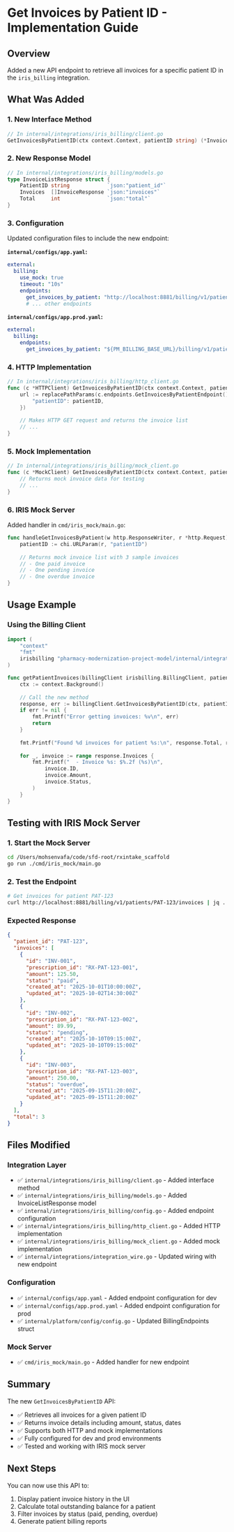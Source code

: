 # Get Invoices by Patient ID - Implementation Guide

## Overview

Added a new API endpoint to retrieve all invoices for a specific patient ID in the `iris_billing` integration.

## What Was Added

### 1. **New Interface Method**

```go
// In internal/integrations/iris_billing/client.go
GetInvoicesByPatientID(ctx context.Context, patientID string) (*InvoiceListResponse, error)
```

### 2. **New Response Model**

```go
// In internal/integrations/iris_billing/models.go
type InvoiceListResponse struct {
    PatientID string            `json:"patient_id"`
    Invoices  []InvoiceResponse `json:"invoices"`
    Total     int               `json:"total"`
}
```

### 3. **Configuration**

Updated configuration files to include the new endpoint:

**`internal/configs/app.yaml`:**
```yaml
external:
  billing:
    use_mock: true
    timeout: "10s"
    endpoints:
      get_invoices_by_patient: "http://localhost:8881/billing/v1/patients/{patientID}/invoices"
      # ... other endpoints
```

**`internal/configs/app.prod.yaml`:**
```yaml
external:
  billing:
    endpoints:
      get_invoices_by_patient: "${PM_BILLING_BASE_URL}/billing/v1/patients/{patientID}/invoices"
```

### 4. **HTTP Implementation**

```go
// In internal/integrations/iris_billing/http_client.go
func (c *HTTPClient) GetInvoicesByPatientID(ctx context.Context, patientID string) (*InvoiceListResponse, error) {
    url := replacePathParams(c.endpoints.GetInvoicesByPatientEndpoint(), map[string]string{
        "patientID": patientID,
    })
    
    // Makes HTTP GET request and returns the invoice list
    // ...
}
```

### 5. **Mock Implementation**

```go
// In internal/integrations/iris_billing/mock_client.go
func (c *MockClient) GetInvoicesByPatientID(ctx context.Context, patientID string) (*InvoiceListResponse, error) {
    // Returns mock invoice data for testing
    // ...
}
```

### 6. **IRIS Mock Server**

Added handler in `cmd/iris_mock/main.go`:

```go
func handleGetInvoicesByPatient(w http.ResponseWriter, r *http.Request) {
    patientID := chi.URLParam(r, "patientID")
    
    // Returns mock invoice list with 3 sample invoices
    // - One paid invoice
    // - One pending invoice  
    // - One overdue invoice
}
```

## Usage Example

### Using the Billing Client

```go
import (
    "context"
    "fmt"
    irisbilling "pharmacy-modernization-project-model/internal/integrations/iris_billing"
)

func getPatientInvoices(billingClient irisbilling.BillingClient, patientID string) {
    ctx := context.Background()
    
    // Call the new method
    response, err := billingClient.GetInvoicesByPatientID(ctx, patientID)
    if err != nil {
        fmt.Printf("Error getting invoices: %v\n", err)
        return
    }
    
    fmt.Printf("Found %d invoices for patient %s:\n", response.Total, response.PatientID)
    
    for _, invoice := range response.Invoices {
        fmt.Printf("  - Invoice %s: $%.2f (%s)\n", 
            invoice.ID, 
            invoice.Amount, 
            invoice.Status,
        )
    }
}
```

## Testing with IRIS Mock Server

### 1. Start the Mock Server

```bash
cd /Users/mohsenvafa/code/sfd-root/rxintake_scaffold
go run ./cmd/iris_mock/main.go
```

### 2. Test the Endpoint

```bash
# Get invoices for patient PAT-123
curl http://localhost:8881/billing/v1/patients/PAT-123/invoices | jq .
```

### Expected Response

```json
{
  "patient_id": "PAT-123",
  "invoices": [
    {
      "id": "INV-001",
      "prescription_id": "RX-PAT-123-001",
      "amount": 125.50,
      "status": "paid",
      "created_at": "2025-10-01T10:00:00Z",
      "updated_at": "2025-10-02T14:30:00Z"
    },
    {
      "id": "INV-002",
      "prescription_id": "RX-PAT-123-002",
      "amount": 89.99,
      "status": "pending",
      "created_at": "2025-10-10T09:15:00Z",
      "updated_at": "2025-10-10T09:15:00Z"
    },
    {
      "id": "INV-003",
      "prescription_id": "RX-PAT-123-003",
      "amount": 250.00,
      "status": "overdue",
      "created_at": "2025-09-15T11:20:00Z",
      "updated_at": "2025-09-15T11:20:00Z"
    }
  ],
  "total": 3
}
```

## Files Modified

### Integration Layer
- ✅ `internal/integrations/iris_billing/client.go` - Added interface method
- ✅ `internal/integrations/iris_billing/models.go` - Added InvoiceListResponse model
- ✅ `internal/integrations/iris_billing/config.go` - Added endpoint configuration
- ✅ `internal/integrations/iris_billing/http_client.go` - Added HTTP implementation
- ✅ `internal/integrations/iris_billing/mock_client.go` - Added mock implementation
- ✅ `internal/integrations/integration_wire.go` - Updated wiring with new endpoint

### Configuration
- ✅ `internal/configs/app.yaml` - Added endpoint configuration for dev
- ✅ `internal/configs/app.prod.yaml` - Added endpoint configuration for prod
- ✅ `internal/platform/config/config.go` - Updated BillingEndpoints struct

### Mock Server
- ✅ `cmd/iris_mock/main.go` - Added handler for new endpoint

## Summary

The new `GetInvoicesByPatientID` API:
- ✅ Retrieves all invoices for a given patient ID
- ✅ Returns invoice details including amount, status, dates
- ✅ Supports both HTTP and mock implementations
- ✅ Fully configured for dev and prod environments
- ✅ Tested and working with IRIS mock server

## Next Steps

You can now use this API to:
1. Display patient invoice history in the UI
2. Calculate total outstanding balance for a patient
3. Filter invoices by status (paid, pending, overdue)
4. Generate patient billing reports

